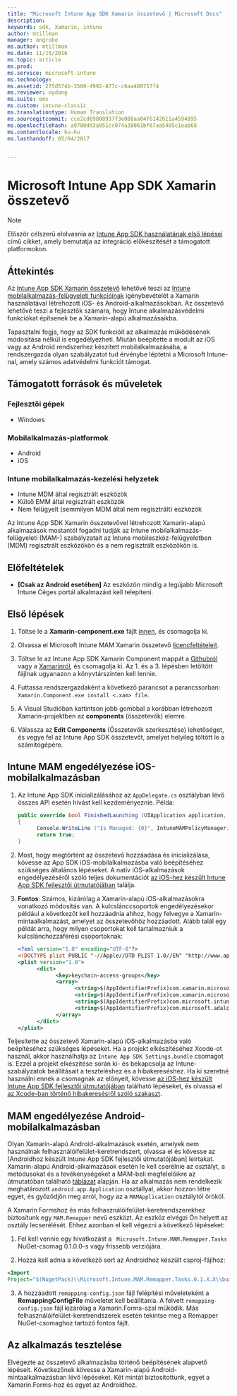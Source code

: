 ```yaml
---
title: "Microsoft Intune App SDK Xamarin összetevő | Microsoft Docs"
description: 
keywords: sdk, Xamarin, intune
author: mtillman
manager: angrobe
ms.author: mtillman
ms.date: 11/15/2016
ms.topic: article
ms.prod: 
ms.service: microsoft-intune
ms.technology: 
ms.assetid: 275d574b-3560-4992-877c-c6aa480717f4
ms.reviewer: oydang
ms.suite: ems
ms.custom: intune-classic
ms.translationtype: Human Translation
ms.sourcegitcommit: cce2cd69808937f3e088aa04f6142611a4594895
ms.openlocfilehash: a9780dd3a951cc074a38061bf67aa5485c1eab68
ms.contentlocale: hu-hu
ms.lasthandoff: 05/04/2017


---
```


# <a name="microsoft-intune-app-sdk-xamarin-component"></a>Microsoft Intune App SDK Xamarin összetevő

> [!NOTE]
> Először célszerű elolvasnia az [Intune App SDK használatának első lépései](intune-app-sdk-get-started.md) című cikket, amely bemutatja az integráció előkészítését a támogatott platformokon.



## <a name="overview"></a>Áttekintés
Az [Intune App SDK Xamarin összetevő](https://components.xamarin.com/view/microsoft.intune.mam) lehetővé teszi az [Intune mobilalkalmazás-felügyeleti funkcióinak](/intune/deploy-use/protect-app-data-using-mobile-app-management-policies-with-microsoft-intune) igénybevételét a Xamarin használatával létrehozott iOS- és Android-alkalmazásokban. Az összetevő lehetővé teszi a fejlesztők számára, hogy Intune alkalmazásvédelmi funkciókat építsenek be a Xamarin-alapú alkalmazásaikba.

Tapasztalni fogja, hogy az SDK funkcióit az alkalmazás működésének módosítása nélkül is engedélyezheti. Miután beépítette a modult az iOS vagy az Android rendszerhez készített mobilalkalmazásába, a rendszergazda olyan szabályzatot tud érvénybe léptetni a Microsoft Intune-nal, amely számos adatvédelmi funkciót támogat.

## <a name="whats-supported"></a>Támogatott források és műveletek

### <a name="developer-machines"></a>Fejlesztői gépek
* Windows


### <a name="mobile-app-platforms"></a>Mobilalkalmazás-platformok
* Android
* iOS


### <a name="intune-mobile-application-management-scenarios"></a>Intune mobilalkalmazás-kezelési helyzetek

* Intune MDM által regisztrált eszközök
* Külső EMM által regisztrált eszközök
* Nem felügyelt (semmilyen MDM által nem regisztrált) eszközök

Az Intune App SDK Xamarin összetevővel létrehozott Xamarin-alapú alkalmazások mostantól fogadni tudják az Intune mobilalkalmazás-felügyeleti (MAM-) szabályzatait az Intune mobileszköz-felügyeletben (MDM) regisztrált eszközökön és a nem regisztrált eszközökön is.

## <a name="prerequisites"></a>Előfeltételek

* **[Csak az Android esetében]** Az eszközön mindig a legújabb Microsoft Intune Céges portál alkalmazást kell telepíteni.

## <a name="get-started"></a>Első lépések

1.    Töltse le a **Xamarin-component.exe** fájlt [innen](https://components.xamarin.com/submit/xpkg), és csomagolja ki.

2. Olvassa el Microsoft Intune MAM Xamarin összetevő [licencfeltételeit](https://components.xamarin.com/license/microsoft.intune.mam).

3.    Töltse le az Intune App SDK Xamarin Component mappát a [Githubról](https://github.com/msintuneappsdk/intune-app-sdk-xamarin) vagy a [Xamarinról](https://components.xamarin.com/license/microsoft.intune.mam), és csomagolja ki. Az 1. és a 3. lépésben letöltött fájlnak ugyanazon a könyvtárszinten kell lennie.

4.    Futtassa rendszergazdaként a következő parancsot a parancssorban: `Xamarin.Component.exe install <.xam> file`.

5.    A Visual Studióban kattintson jobb gombbal a korábban létrehozott Xamarin-projektben az **components** (összetevők) elemre.

6.    Válassza az **Edit Components** (Összetevők szerkesztése) lehetőséget, és vegye fel az Intune App SDK összetevőt, amelyet helyileg töltött le a számítógépére.



## <a name="enabling-intune-mam-in-your-ios-mobile-app"></a>Intune MAM engedélyezése iOS-mobilalkalmazásban
1.    Az Intune App SDK inicializálásához az `AppDelegate.cs` osztályban lévő összes API esetén hívást kell kezdeményeznie. Példa:

      ```csharp
      public override bool FinishedLaunching (UIApplication application, NSDictionary launchOptions)
      {
            Console.WriteLine ("Is Managed: {0}", IntuneMAMPolicyManager.Instance.PrimaryUser != null);
            return true;
      }

      ```

2.    Most, hogy megtörtént az összetevő hozzáadása és inicializálása, kövesse az App SDK iOS-mobilalkalmazásba való beépítéséhez szükséges általános lépéseket. A natív iOS-alkalmazások engedélyezéséről szóló teljes dokumentációt [az iOS-hez készült Intune App SDK fejlesztői útmutatójában](intune-app-sdk-ios.md) találja.
3. **Fontos**: Számos, kizárólag a Xamarin-alapú iOS-alkalmazásokra vonatkozó módosítás van. A kulcslánccsoportok engedélyezésekor például a következőt kell hozzáadnia ahhoz, hogy felvegye a Xamarin-mintaalkalmazást, amelyet az összetevőhöz hozzáadott. Alább talál egy példát arra, hogy milyen csoportokat kell tartalmazniuk a kulcslánchozzáférési csoportoknak:

      ```xml
      <?xml version="1.0" encoding="UTF-8"?>
      <!DOCTYPE plist PUBLIC "-//Apple//DTD PLIST 1.0//EN" "http://www.apple.com/DTDs/PropertyList-1.0.dtd">
      <plist version="1.0">
            <dict>
                  <key>keychain-access-groups</key>
                  <array>
                        <string>$(AppIdentifierPrefix)com.xamarin.microsoftintunesample</string>
                        <string>$(AppIdentifierPrefix)com.xamarin.microsoftintunesample.intunemam</string>
                        <string>$(AppIdentifierPrefix)com.microsoft.intune.mam</string>
                        <string>$(AppIdentifierPrefix)com.microsoft.adalcache</string>
                  </array>
            </dict>
      </plist>
      ```

Teljesítette az összetevő Xamarin-alapú iOS-alkalmazásba való beépítéséhez szükséges lépéseket. Ha a projekt elkészítéséhez Xcode-ot használ, akkor használhatja az `Intune App SDK Settings.bundle` csomagot is. Ezzel a projekt elkészítése során ki- és bekapcsolja az Intune-szabályzatok beállításait a teszteléshez és a hibakereséshez. Ha ki szeretné használni ennek a csomagnak az előnyeit, kövesse [az iOS-hez készült Intune App SDK fejlesztői útmutatójában](intune-app-sdk-ios.md) található lépéseket, és olvassa el [az Xcode-ban történő hibakeresésről szóló szakaszt](intune-app-sdk-ios.md#status-result-and-debug-notifications).

## <a name="enabling-mam-in-your-android-mobile-app"></a>MAM engedélyezése Android-mobilalkalmazásban
Olyan Xamarin-alapú Android-alkalmazások esetén, amelyek nem használnak felhasználóifelület-keretrendszert, olvassa el és kövesse az [Androidhoz készült Intune App SDK fejlesztői útmutatójában] leírtakat. Xamarin-alapú Android-alkalmazások esetén le kell cserélnie az osztályt, a metódusokat és a tevékenységeket a MAM-beli megfelelőikre az útmutatóban található [táblázat](intune-app-sdk-android.md#replace-classes-methods-and-activities-with-their-mam-equivalent-required) alapján. Ha az alkalmazás nem rendelkezik meghatározott `android.app.Application` osztállyal, akkor hozzon létre egyet, és győződjön meg arról, hogy az a `MAMApplication` osztálytól örököl.

A Xamarin Formshoz és más felhasználóifelület-keretrendszerekhez biztosítunk egy `MAM.Remapper` nevű eszközt. Az eszköz elvégzi Ön helyett az osztály lecserélését. Ehhez azonban el kell végezni a következő lépéseket:

1.    Fel kell vennie egy hivatkozást a ` Microsoft.Intune.MAM.Remapper.Tasks` NuGet-csomag 0.1.0.0-s vagy frissebb verziójára.

2.    Hozzá kell adnia a következő sort az Androidhoz készült csproj-fájlhoz:
  ```xml
  <Import
  Project="$(NugetPack)\\Microsoft.Intune.MAM.Remapper.Tasks.0.1.X.X\\build\\MonoAndroid10\\Microsoft.Intune.MAM.Remapper.targets" />
  ```

3.    A hozzáadott `remapping-config.json` fájl felépítési műveleteként a **RemappingConfigFile** műveletet kell beállítania. A felvett `remapping-config.json` fájl kizárólag a Xamarin.Forms-szal működik. Más felhasználóifelület-keretrendszerek esetén tekintse meg a Remapper NuGet-csomaghoz tartozó fontos fájlt.

## <a name="test-your-app"></a>Az alkalmazás tesztelése

Elvégezte az összetevő alkalmazásba történő beépítésének alapvető lépéseit. Következőnek kövesse a Xamarin-alapú Android-mintaalkalmazásban lévő lépéseket. Két mintát biztosítottunk, egyet a Xamarin.Forms-hoz és egyet az Androidhoz.

